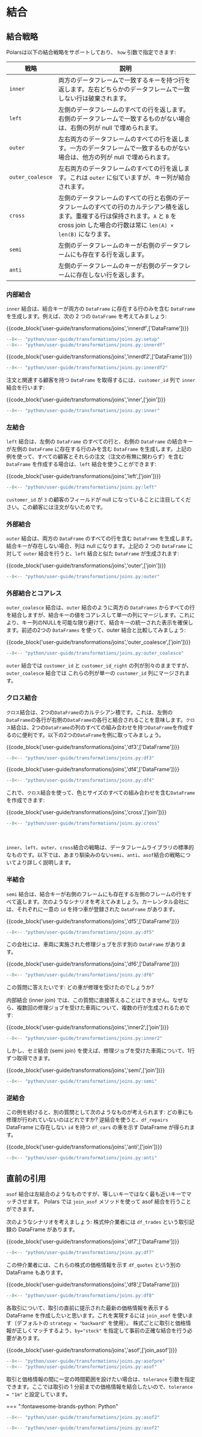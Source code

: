 # 結合

## 結合戦略

Polarsは以下の結合戦略をサポートしており、 `how` 引数で指定できます:

| 戦略             | 説明                                                                                                                                                                                                     |
| ---------------- | -------------------------------------------------------------------------------------------------------------------------------------------------------------------------------------------------------- |
| `inner`          | 両方のデータフレームで一致するキーを持つ行を返します。左右どちらかのデータフレームで一致しない行は破棄されます。                                                                                       |
| `left`           | 左側のデータフレームのすべての行を返します。右側のデータフレームで一致するものがない場合は、右側の列が null で埋められます。                                                                           |
| `outer`          | 左右両方のデータフレームのすべての行を返します。一方のデータフレームで一致するものがない場合は、他方の列が null で埋められます。                                                                       |
| `outer_coalesce` | 左右両方のデータフレームのすべての行を返します。これは `outer` に似ていますが、キー列が結合されます。                                                                                                   |
| `cross`          | 左側のデータフレームのすべての行と右側のデータフレームのすべての行のカルテシアン積を返します。重複する行は保持されます。`A` と `B` を cross join した場合の行数は常に `len(A) × len(B)` になります。 |
| `semi`           | 左側のデータフレームのキーが右側のデータフレームにも存在する行を返します。                                                                                                                             |
| `anti`           | 左側のデータフレームのキーが右側のデータフレームに存在しない行を返します。                                                                                                                             |

### 内部結合

`inner` 結合は、結合キーが両方の `DataFrame` に存在する行のみを含む `DataFrame` を生成します。例えば、次の 2 つの `DataFrame` を考えてみましょう:

{{code_block('user-guide/transformations/joins','innerdf',['DataFrame'])}}

```python exec="on" result="text" session="user-guide/transformations/joins"
--8<-- "python/user-guide/transformations/joins.py:setup"
--8<-- "python/user-guide/transformations/joins.py:innerdf"
```

<p></p>

{{code_block('user-guide/transformations/joins','innerdf2',['DataFrame'])}}

```python exec="on" result="text" session="user-guide/transformations/joins"
--8<-- "python/user-guide/transformations/joins.py:innerdf2"
```

注文と関連する顧客を持つ `DataFrame` を取得するには、`customer_id` 列で `inner` 結合を行います:

{{code_block('user-guide/transformations/joins','inner',['join'])}}

```python exec="on" result="text" session="user-guide/transformations/joins"
--8<-- "python/user-guide/transformations/joins.py:inner"
```

### 左結合

`left` 結合は、左側の `DataFrame` のすべての行と、右側の `DataFrame` の結合キーが左側の `DataFrame` に存在する行のみを含む `DataFrame` を生成します。上記の例を使って、すべての顧客とそれらの注文（注文の有無に関わらず）を含む `DataFrame` を作成する場合は、`left` 結合を使うことができます:

{{code_block('user-guide/transformations/joins','left',['join'])}}

```python exec="on" result="text" session="user-guide/transformations/joins"
--8<-- "python/user-guide/transformations/joins.py:left"
```

`customer_id` が `3` の顧客のフィールドが null になっていることに注目してください。この顧客には注文がないためです。

### 外部結合

`outer` 結合は、両方の `DataFrame` のすべての行を含む `DataFrame` を生成します。結合キーが存在しない場合、列は null になります。上記の 2 つの `DataFrame` に対して `outer` 結合を行うと、`left` 結合と似た `DataFrame` が生成されます:

{{code_block('user-guide/transformations/joins','outer',['join'])}}

```python exec="on" result="text" session="user-guide/transformations/joins"
--8<-- "python/user-guide/transformations/joins.py:outer"
```

### 外部結合とコアレス

`outer_coalesce` 結合は、`outer` 結合のように両方の `DataFrames` からすべての行を結合しますが、結合キーの値をコアレスして単一の列にマージします。これにより、キー列のNULLを可能な限り避けて、結合キーの統一された表示を確保します。前述の2つの `DataFrames` を使って、outer 結合と比較してみましょう:

{{code_block('user-guide/transformations/joins','outer_coalesce',['join'])}}

```python exec="on" result="text" session="user-guide/transformations/joins"
--8<-- "python/user-guide/transformations/joins.py:outer_coalesce"
```

`outer` 結合では `customer_id` と `customer_id_right` の列が別々のままですが、`outer_coalesce` 結合では これらの列が単一の `customer_id` 列にマージされます。

### クロス結合

`クロス`結合は、2つの`DataFrame`のカルテシアン積です。これは、左側の`DataFrame`の各行が右側の`DataFrame`の各行と結合されることを意味します。`クロス`結合は、2つの`DataFrame`の列のすべての組み合わせを持つ`DataFrame`を作成するのに便利です。以下の2つの`DataFrame`を例に取ってみましょう。

{{code_block('user-guide/transformations/joins','df3',['DataFrame'])}}

```python exec="on" result="text" session="user-guide/transformations/joins"
--8<-- "python/user-guide/transformations/joins.py:df3"
```

<p></p>

{{code_block('user-guide/transformations/joins','df4',['DataFrame'])}}

```python exec="on" result="text" session="user-guide/transformations/joins"
--8<-- "python/user-guide/transformations/joins.py:df4"
```

これで、`クロス`結合を使って、色とサイズのすべての組み合わせを含む`DataFrame`を作成できます:

{{code_block('user-guide/transformations/joins','cross',['join'])}}

```python exec="on" result="text" session="user-guide/transformations/joins"
--8<-- "python/user-guide/transformations/joins.py:cross"
```

<br>

`inner`、`left`、`outer`、`cross`結合の戦略は、データフレームライブラリの標準的なものです。以下では、あまり馴染みのない`semi`、`anti`、`asof`結合の戦略についてより詳しく説明します。

### 半結合

`semi` 結合は、結合キーが右側のフレームにも存在する左側のフレームの行をすべて返します。次のようなシナリオを考えてみましょう。カーレンタル会社には、それぞれに一意の `id` を持つ車が登録された `DataFrame` があります。

{{code_block('user-guide/transformations/joins','df5',['DataFrame'])}}

```python exec="on" result="text" session="user-guide/transformations/joins"
--8<-- "python/user-guide/transformations/joins.py:df5"
```

この会社には、車両に実施された修理ジョブを示す別の `DataFrame` があります。

{{code_block('user-guide/transformations/joins','df6',['DataFrame'])}}

```python exec="on" result="text" session="user-guide/transformations/joins"
--8<-- "python/user-guide/transformations/joins.py:df6"
```

この質問に答えたいです: どの車が修理を受けたのでしょうか?

内部結合 (inner join) では、この質問に直接答えることはできません。なぜなら、複数回の修理ジョブを受けた車両について、複数の行が生成されるためです:

{{code_block('user-guide/transformations/joins','inner2',['join'])}}

```python exec="on" result="text" session="user-guide/transformations/joins"
--8<-- "python/user-guide/transformations/joins.py:inner2"
```

しかし、セミ結合 (semi join) を使えば、修理ジョブを受けた車両について、1行ずつ取得できます。

{{code_block('user-guide/transformations/joins','semi',['join'])}}

```python exec="on" result="text" session="user-guide/transformations/joins"
--8<-- "python/user-guide/transformations/joins.py:semi"
```

### 逆結合

この例を続けると、別の質問として次のようなものが考えられます: どの車にも修理が行われていないのはどれですか? 逆結合を使うと、`df_repairs` DataFrame に存在しない `id` を持つ `df_cars` の車を示す DataFrame が得られます。

{{code_block('user-guide/transformations/joins','anti',['join'])}}

```python exec="on" result="text" session="user-guide/transformations/joins"
--8<-- "python/user-guide/transformations/joins.py:anti"
```

## 直前の引用

`asof` 結合は左結合のようなものですが、等しいキーではなく最も近いキーでマッチさせます。
Polars では `join_asof` メソッドを使って asof 結合を行うことができます。

次のようなシナリオを考えましょう: 株式仲介業者には `df_trades` という取引記録の DataFrame があります。

{{code_block('user-guide/transformations/joins','df7',['DataFrame'])}}

```python exec="on" result="text" session="user-guide/transformations/joins"
--8<-- "python/user-guide/transformations/joins.py:df7"
```

この仲介業者には、これらの株式の価格情報を示す `df_quotes` という別の DataFrame もあります。

{{code_block('user-guide/transformations/joins','df8',['DataFrame'])}}

```python exec="on" result="text" session="user-guide/transformations/joins"
--8<-- "python/user-guide/transformations/joins.py:df8"
```

各取引について、取引の直前に提示された最新の価格情報を表示する DataFrame を作成したいと思います。これを実現するには `join_asof` を使います（デフォルトの `strategy = "backward"` を使用）。
株式ごとに取引と価格情報が正しくマッチするよう、`by="stock"` を指定して事前の正確な結合を行う必要があります。

{{code_block('user-guide/transformations/joins','asof',['join_asof'])}}

```python exec="on" result="text" session="user-guide/transformations/joins"
--8<-- "python/user-guide/transformations/joins.py:asofpre"
--8<-- "python/user-guide/transformations/joins.py:asof"
```

取引と価格情報の間に一定の時間範囲を設けたい場合は、`tolerance` 引数を指定できます。ここでは取引の 1 分前までの価格情報を結合したいので、`tolerance = "1m"` と設定しています。

=== ":fontawesome-brands-python: Python"

```python
--8<-- "python/user-guide/transformations/joins.py:asof2"
```

```python exec="on" result="text" session="user-guide/transformations/joins"
--8<-- "python/user-guide/transformations/joins.py:asof2"
```
